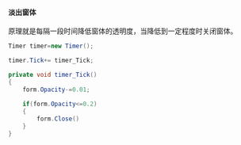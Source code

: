 #### 淡出窗体

原理就是每隔一段时间降低窗体的透明度，当降低到一定程度时关闭窗体。

```csharp
Timer timer=new Timer();

timer.Tick+= timer_Tick;

private void timer_Tick()
{
    form.Opacity-=0.01;
    
    if(form.Opacity<=0.2)
    {
        form.Close()
    }
}
```


